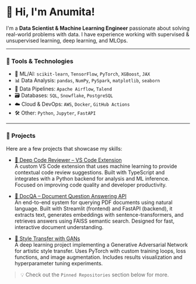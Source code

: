 # 👋 Hi, I'm Anumita!

I'm a **Data Scientist & Machine Learning Engineer** passionate about solving real-world problems with data. I have experience working with supervised & unsupervised learning, deep learning, and MLOps. 

---

### 🔧 Tools & Technologies
- 🧠 ML/AI: `scikit-learn`, `TensorFlow`, `PyTorch`, `XGBoost`, `JAX`
- 📊 Data Analysis: `pandas`, `NumPy`,  `PySpark`, `matplotlib`, `seaborn`
- 🔄 Data Pipelines: `Apache Airflow`, `Talend`
- 🗃️ Databases: `SQL`, `Snowflake`, `PostgreSQL`
- ☁️ Cloud & DevOps: `AWS`, `Docker`, `GitHub Actions`
- 🛠️ Other: `Python`, `Jupyter`, `FastAPI`

---

### 🚀 Projects

Here are a few projects that showcase my skills:

- [🧩 Deep Code Reviewer – VS Code Extension](https://github.com/anumitad/vscode_extension_code_reviewer)  
A custom VS Code extension that uses machine learning to provide contextual code review suggestions. Built with TypeScript and integrates with a Python backend for analysis and ML inference. Focused on improving code quality and developer productivity.

- [🧠 DocQA – Document Question Answering API](https://github.com/anumitad/DocQA-System)  
An end-to-end system for querying PDF documents using natural language. Built with Streamlit (frontend) and FastAPI (backend), it extracts text, generates embeddings with sentence-transformers, and retrieves answers using FAISS semantic search. Designed for fast, interactive document understanding.

- [🎨 Style Transfer with GANs](https://github.com/anumitad/monet_style_transfer)  
A deep learning project implementing a Generative Adversarial Network for artistic style transfer. Uses PyTorch with custom training loops, loss functions, and image augmentation. Includes results visualization and hyperparameter tuning experiments.

> 💡 Check out the `Pinned Repositories` section below for more.

